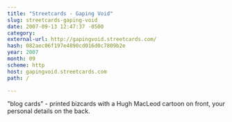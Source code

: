```yaml
---
title: "Streetcards - Gaping Void"
slug: streetcards-gaping-void
date: 2007-09-13 12:47:37 -0500
category: 
external-url: http://gapingvoid.streetcards.com/
hash: 082aec06f197e4890cd016d0c7809b2e
year: 2007
month: 09
scheme: http
host: gapingvoid.streetcards.com
path: /

---
```


"blog cards" - printed bizcards with a Hugh MacLeod cartoon on front, your personal details on the back.
